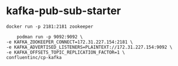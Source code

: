 # kafka-pub-sub-starter

```docker
docker run -p 2181:2181 zookeeper
```

```docker
    podman run -p 9092:9092 \    
-e KAFKA_ZOOKEEPER_CONNECT=172.31.227.154:2181 \
-e KAFKA_ADVERTISED_LISTENERS=PLAINTEXT://172.31.227.154:9092 \
-e KAFKA_OFFSETS_TOPIC_REPLICATION_FACTOR=1 \
confluentinc/cp-kafka
```
